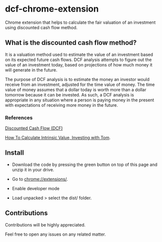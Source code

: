 # dcf-chrome-extension

Chrome extension that helps to calculate the fair valuation of an investment using discounted cash flow method.

## What is the discounted cash flow method?

It is a valuation method used to estimate the value of an investment based on its expected future cash flows. DCF analysis attempts to figure out the value of an investment today, based on projections of how much money it will generate in the future.

The purpose of DCF analysis is to estimate the money an investor would receive from an investment, adjusted for the time value of money. The time value of money assumes that a dollar today is worth more than a dollar tomorrow because it can be invested. As such, a DCF analysis is appropriate in any situation where a person is paying money in the present with expectations of receiving more money in the future.


### References

[Discounted Cash Flow (DCF)](https://www.investopedia.com/terms/d/dcf.asp)

[How To Calculate Intrinsic Value, Investing with Tom](https://www.youtube.com/watch?v=cI8ZSf0nkFs).

## Install

* Download the code by pressing the green button on top of this page and unzip it in your drive.

* Go to [chrome://extensions/](chrome://extensions/).

* Enable developer mode

* Load unpacked > select the dist/ folder.


## Contributions

Contributions will be highly appreciated.

Feel free to open any issues on any related matter.

